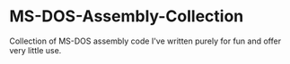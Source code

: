 # MS-DOS-Assembly-Collection
Collection of MS-DOS assembly code I've written purely for fun and offer very little use. 
